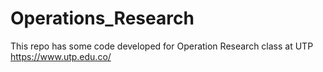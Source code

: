 # Operations_Research


This repo has some code developed for Operation Research class at UTP https://www.utp.edu.co/

